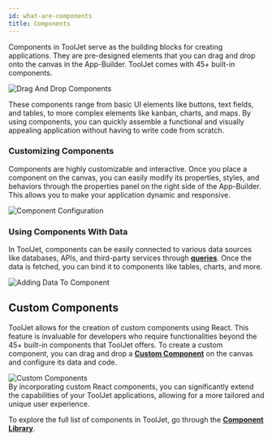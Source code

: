 ```yaml
---
id: what-are-components
title: Components
---
```


Components in ToolJet serve as the building blocks for creating applications. They are pre-designed elements that you can drag and drop onto the canvas in the App-Builder. ToolJet comes with 45+ built-in components. 

<div style={{textAlign: 'center'}}>
    <img className="screenshot-full" src="/img/tooljet-concepts/what-are-components/drag-drop-components.gif" alt="Drag And Drop Components" />
</div>

These components range from basic UI elements like buttons, text fields, and tables, to more complex elements like kanban, charts, and maps. By using components, you can quickly assemble a functional and visually appealing application without having to write code from scratch.

<div>

### Customizing Components

Components are highly customizable and interactive. Once you place a component on the canvas, you can easily modify its properties, styles, and behaviors through the properties panel on the right side of the App-Builder. This allows you to make your application dynamic and responsive. 

<div style={{textAlign: 'center'}}>
    <img className="screenshot-full" src="/img/tooljet-concepts/what-are-components/component-config.gif" alt="Component Configuration" />
</div>

</div>

<div>

### Using Components With Data

In ToolJet, components can be easily connected to various data sources like databases, APIs, and third-party services through **[queries](what-are-queries)**. Once the data is fetched, you can bind it to components like tables, charts, and more. 

<div style={{textAlign: 'center'}}>
    <img className="screenshot-full" src="/img/tooljet-concepts/what-are-components/adding-data-to-component.png" alt="Adding Data To Component" />
</div>

</div>

<div>

## Custom Components

ToolJet allows for the creation of custom components using React. This feature is invaluable for developers who require functionalities beyond the 45+ built-in components that ToolJet offers. To create a custom component, you can drag and drop a **[Custom Component](/docs/widgets/custom-component/)** on the canvas and configure its data and code. 

<div style={{textAlign: 'center'}}>
    <img className="screenshot-full" src="/img/tooljet-concepts/what-are-components/custom-components.png" alt="Custom Components" />
</div>
By incorporating custom React components, you can significantly extend the capabilities of your ToolJet applications, allowing for a more tailored and unique user experience. 

</div>


To explore the full list of components in ToolJet, go through the **[Component Library](/docs/widgets/bounded-box)**.



